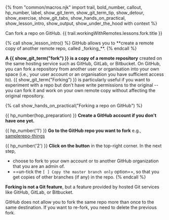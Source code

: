 {% from "common/macros.njk" import trail, bold_number, callout, hp_number, label, show_git_term, show_git_term_tip, show_detour, show_exercise, show_git_tabs, show_hands_on_practical, show_lesson_intro, show_output, show_under_the_hood with context %}

<span id="prereqs"></span>
<span id="outcomes">Can fork a repo on GitHub.</span>
<span id="title">{{ trail.workingWithRemotes.lessons.fork.title }}</span>

<div id="body">
{% call show_lesson_intro() %}
GitHub allows you to **create a remote copy of another remote repo, called _forking_**.
{% endcall %}

**A {{ show_git_term("fork") }} is a copy of a remote repository** created on the same hosting service such as GitHub, GitLab, or Bitbucket. On GitHub, you can fork a repository from another user or organisation into your own space (i.e., your user account or an organisation you have sufficient access to). {{ show_git_term("Forking") }} is particularly useful if you want to experiment with a repo but don’t have write permissions to the original -- you can fork it and work on your own remote copy without affecting the original repository.

<!-- ================== start: HANDS-ON =========================== -->
{% call show_hands_on_practical("Forking a repo on GitHub")  %}

{{ hp_number(hop_preparation) }} **Create a GitHub account if you don't have one yet.**

{{ hp_number('1') }}  **Go to the GitHub repo you want to fork** e.g., [samplerepo-things](https://github.com/se-edu/samplerepo-things)

{{ hp_number('2') }} **Click on the <pic eager src="images/fork.png" height="30" /> button** in the top-right corner. In the next step,
  * choose to fork to your own account or to another GitHub organization that you are an admin of.
  * ==un-tick the `[ ] Copy the master branch only` option==, so that you get copies of other branches (if any) in the repo.
{% endcall %}<!-- ===== end: HANDS-ON ============================ -->


<box type="important" seamless>

**Forking is not a Git feature**, but a feature provided by hosted Git services like GitHub, GitLab, or Bitbucket.
</box>
<box type="info" seamless>

GitHub does not allow you to fork the same repo more than once to the same destination. If you want to re-fork, you need to delete the previous fork.
</box>

</div>

<div id="extras">
</div>

